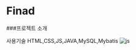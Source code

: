 # Finad

###프로젝트 소개

사용기술
HTML,CSS,JS,JAVA,MySQL,Mybatis
![js](https://img.shields.io/badge/JavaScript-F7DF1E?style=for-the-badge&logo=JavaScript&logoColor=white)
